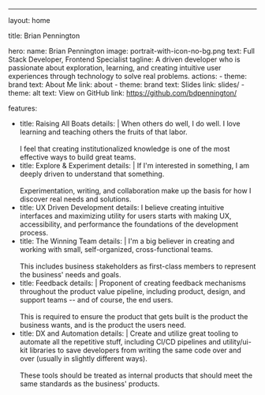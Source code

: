 ---
layout: home

title: Brian Pennington

hero:
  name: Brian Pennington
  image: portrait-with-icon-no-bg.png
  text: Full Stack Developer, Frontend Specialist
  tagline: A driven developer who is passionate about exploration, learning, and creating intuitive user experiences through technology to solve real problems.
  actions:
    - theme: brand
      text: About Me
      link: about
    - theme: brand
      text: Slides
      link: slides/
    - theme: alt
      text: View on GitHub
      link: https://github.com/bdpennington/

features:
  - title: Raising All Boats
    details: |
      When others do well, I do well. I love learning and teaching others the fruits of that labor.
      <br><br>
      I feel that creating institutionalized knowledge is one of the most effective ways to build great teams.
  - title: Explore & Experiment
    details: |
      If I'm interested in something, I am deeply driven to understand that something.
      <br><br>
      Experimentation, writing, and collaboration make up the basis for how I discover real needs and solutions.
  - title: UX Driven Development
    details: I believe creating intuitive interfaces and maximizing utility for users starts with making UX, accessibility, and performance the foundations of the development process.
  - title: The Winning Team
    details: |
      I'm a big believer in creating and working with small, self-organized, cross-functional teams.
      <br><br>
      This includes business stakeholders as first-class members to represent the business' needs and goals.
  - title: Feedback
    details: |
      Proponent of creating feedback mechanisms throughout the product value pipeline, including product, design, and support teams -- and of course, the end users.
      <br><br>
      This is required to ensure the product that gets built is the product the business wants, and is the product the users need.
  - title: DX and Automation
    details: |
      Create and utilize great tooling to automate all the repetitive stuff, including CI/CD pipelines and utility/ui-kit libraries to save developers from writing the same code over and over (usually in slightly different ways).
      <br><br>
      These tools should be treated as internal products that should meet the same standards as the business' products.
